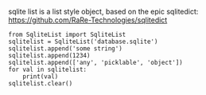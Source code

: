 sqlite list is a list style object, based on the epic sqlitedict:
https://github.com/RaRe-Technologies/sqlitedict

    from SqliteList import SqliteList
    sqlitelist = SqliteList('database.sqlite')
    sqlitelist.append('some string')
    sqlitelist.append(1234)
    sqlitelist.append(['any', 'picklable', 'object'])
    for val in sqlitelist:
        print(val)
    sqlitelist.clear()
